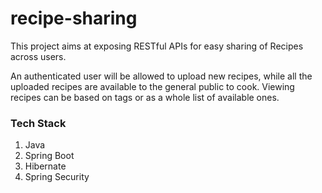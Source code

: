 # recipe-sharing

This project aims at exposing RESTful APIs for easy sharing of Recipes across users.

An authenticated user will be allowed to upload new recipes, while all the uploaded recipes are available to the general public to cook.
Viewing recipes can be based on tags or as a whole list of available ones.

### Tech Stack 
1. Java
2. Spring Boot
3. Hibernate
4. Spring Security
